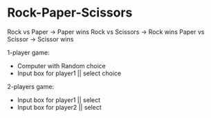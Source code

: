 # Rock-Paper-Scissors 

Rock vs Paper -> Paper wins
Rock vs Scissors -> Rock wins
Paper vs Scissor -> Scissor wins

1-player game:

* Computer with Random choice  
* Input box for player1 || select choice

2-players game:
* Input box for player1 || select
* Input box for player2 || select